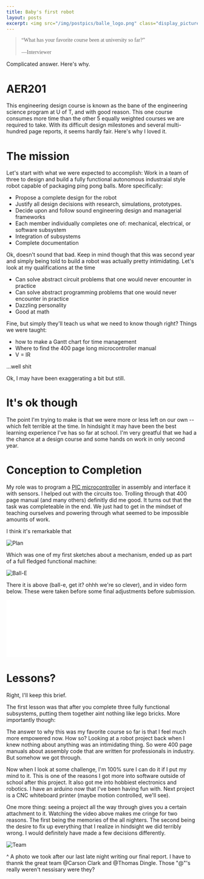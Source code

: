 ```yaml
---
title: Baby's first robot
layout: posts
excerpt: <img src="/img/postpics/balle_logo.png" class="display_picture"/>
---
```


<blockquote style="font-family:Casual;">
      &ldquo;What has your favorite course been at university so far?&rdquo;</br></br>
      &mdash;Interviewer</blockquote>

Complicated answer. Here's why.

# AER201

This engineering design course is known as the bane of the engineering science
program at U of T, and with good reason. This one course consumes more time than
the other 5 equally weighted courses we are required to take. With its difficult
design milestones and several multi-hundred page reports, it seems hardly fair. 
Here's why I loved it.

# The mission

Let's start with what we were expected to accomplish: Work in a team of three to
design and build a fully functional autonomous industraial style robot capable 
of packaging ping pong balls. More specifically:

* Propose a complete design for the robot
* Justify all design decisions with research, simulations, prototypes.
* Decide upon and follow sound engineering design and managerial frameworks
* Each member individually completes one of: mechanical, electrical, or software subsystem
* Integration of subsystems
* Complete documentation

Ok, doesn't sound that bad. Keep in mind though that this was second year and simply
being told to build a robot was actually pretty intimidating. Let's 
look at my qualifications at the time

* Can solve abstract circuit problems that one would never encounter in practice
* Can solve abstract programming problems that one would never encounter in practice
* Dazzling personality
* Good at math

Fine, but simply they'll teach us what we need to know though right?
Things we were taught:

* how to make a Gantt chart for time management
* Where to find the 400 page long microcontroller manual
* V = IR

...well shit

Ok, I may have been exaggerating a bit but still.

# It's ok though

The point I'm trying to make is that we were more or less left on our own -- which
felt terrible at the time. In hindsight it may have been the best learning experience
I've has so far at school. I'm very greatful that we had a the chance at a design
course and some hands on work in only second year.

# Conception to Completion

My role was to program a [PIC microcontroller](https://www.microchip.com/ParamChartSearch/Chart.aspx?branchID=1004)
in assembly and interface it with sensors. I helped out with the circuits too.
Trolling through that 400 page manual (and many others) definitly did me good.
It turns out that the task was completeable in the end. We just had to get in the
mindset of teaching ourselves and powering through what seemed to be impossible
amounts of work.

I think it's remarkable that

![Plan]({{site.url}}/img/postpics/choose_ball.jpg)

Which was one of my first sketches about a mechanism, ended up as part of a full
fledged functional machine:

![Ball-E]({{site.url}}/img/postpics/balle.jpg)

There it is above (ball-e, get it? ohhh we're so clever), and in video form below.
These were taken before some final adjustments before submission.

<div class="videoWrapper"><iframe src="//www.youtube.com/embed/CCjPhYDUPn4?rel=0" frameborder="0"> </iframe></div>

# Lessons?

Right, I'll keep this brief.

The first lesson was that after you complete three fully functional subsystems,
putting them together aint nothing like lego bricks. More importantly though:

The answer to why this was my favorite course so far is that I feel much more empowered
now. How so? Looking at a robot project back when I knew nothing about anything was
an intimidating thing. So were 400 page manuals about assembly code that are written
for professionals in industry. But somehow we got through.

Now when I look at some challenge, I'm 100% sure I can do it if I put my mind to it.
This is one of the reasons I got more into software outside of school after this project.
It also got me into hobbiest electronics and robotics. I have an arduino now that
I've been having fun with. Next project is a CNC whiteboard printer (maybe motion
controlled, we'll see).

One more thing: seeing a project all the way through gives you a certain attachment
to it. Watching the video above makes me cringe for two reasons. The first being 
the memories of the all nighters. The second being the desire to fix up everything
that I realize in hindsight we did terribly wrong. I would definitely have made a
few decisions differently.

![Team]({{site.url}}/img/postpics/team_photo.jpg)

^ A photo we took after our last late night writing our final report. I have to
thannk the great team @Carson Clark and @Thomas Dingle. Those "@"'s really weren't
nessisary were they?
